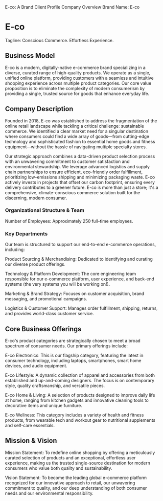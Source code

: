 E-co: A Brand Client Profile
Company Overview
Brand Name: E-co


# E-co

Tagline: Conscious Commerce. Effortless Experience.

## Business Model 
E-co is a modern, digitally-native e-commerce brand specializing in a diverse, curated range of high-quality products. We operate as a single, unified online platform, providing customers with a seamless and intuitive shopping experience across multiple product categories. Our core value proposition is to eliminate the complexity of modern consumerism by providing a single, trusted source for goods that enhance everyday life.

## Company Description
Founded in 2018, E-co was established to address the fragmentation of the online retail landscape while tackling a critical challenge: sustainable commerce. We identified a clear market need for a singular destination where consumers could find a wide array of goods—from cutting-edge technology and sophisticated fashion to essential home goods and fitness equipment—without the hassle of navigating multiple specialty stores.

Our strategic approach combines a data-driven product selection process with an unwavering commitment to customer satisfaction and environmental stewardship. We leverage advanced logistics and supply chain partnerships to ensure efficient, eco-friendly order fulfillment, prioritizing low-emissions shipping and minimizing packaging waste. E-co actively invests in projects that offset our carbon footprint, ensuring every delivery contributes to a greener future. E-co is more than just a store; it's a comprehensive, climate-conscious commerce solution built for the discerning, modern consumer.

### Organizational Structure & Team
Number of Employees: Approximately 250 full-time employees.

### Key Departments
Our team is structured to support our end-to-end e-commerce operations, including:

Product Sourcing & Merchandising: Dedicated to identifying and curating our diverse product offerings.

Technology & Platform Development: The core engineering team responsible for our e-commerce platform, user experience, and back-end systems (the very systems you will be working on!).

Marketing & Brand Strategy: Focuses on customer acquisition, brand messaging, and promotional campaigns.

Logistics & Customer Support: Manages order fulfillment, shipping, returns, and provides world-class customer service.

## Core Business Offerings
E-co's product categories are strategically chosen to meet a broad spectrum of consumer needs. Our primary offerings include:

E-co Electronics: This is our flagship category, featuring the latest in consumer technology, including laptops, smartphones, smart home devices, and audio equipment.

E-co Lifestyle: A dynamic collection of apparel and accessories from both established and up-and-coming designers. The focus is on contemporary style, quality craftsmanship, and versatile pieces.

E-co Home & Living: A selection of products designed to improve daily life at home, ranging from kitchen gadgets and innovative cleaning tools to decorative items and unique furniture.

E-co Wellness: This category includes a variety of health and fitness products, from wearable tech and workout gear to nutritional supplements and self-care essentials.

## Mission & Vision
Mission Statement: To redefine online shopping by offering a meticulously curated selection of products and an exceptional, effortless user experience, making us the trusted single-source destination for modern consumers who value both quality and sustainability.

Vision Statement: To become the leading global e-commerce platform recognized for our innovative approach to retail, our unwavering commitment to quality, and our deep understanding of both consumer needs and our environmental responsibility.
